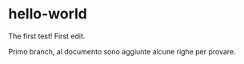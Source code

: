 # hello-world
The first test!
First edit.

Primo branch, al documento sono aggiunte
alcune righe
per provare.
